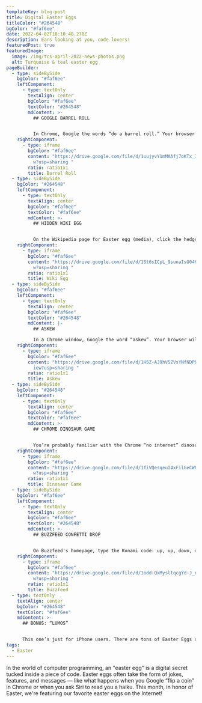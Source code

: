 ```yaml
---
templateKey: blog-post
title: Digital Easter Eggs
titleColor: "#264548"
bgColor: "#faf6ee"
date: 2022-04-02T18:10:48.270Z
description: Ears looking at you, code lovers!
featuredPost: true
featuredImage:
  image: /img/tcs-april-2022-news-photos.png
  alt: Turquoise & teal easter egg
pageBuilder:
  - type: sideBySide
    bgColor: "#faf6ee"
    leftComponent:
      - type: textOnly
        textAlign: center
        bgColor: "#faf6ee"
        textColor: "#264548"
        mdContent: >-
          ## GOOGLE BARREL ROLL


          In Chrome, Google the words “do a barrel roll.” Your browser will do a 360-degree spin!
    rightComponent:
      - type: iframe
        bgColor: "#faf6ee"
        content: "https://drive.google.com/file/d/1uujyvY1mMAAfj7oKTx_3iSvqFz7HLbCc/vie\
          w?usp=sharing "
        ratio: ratio1x1
        title: Barrel Roll
  - type: sideBySide
    bgColor: "#264548"
    leftComponent:
      - type: textOnly
        textAlign: center
        bgColor: "#faf6ee"
        textColor: "#faf6ee"
        mdContent: >-
          ## HIDDEN WIKI EGG


          On the Wikipedia page for Easter egg (media), click the hedgehog in the image. It links to a secret picture!
    rightComponent:
      - type: iframe
        bgColor: "#faf6ee"
        content: "https://drive.google.com/file/d/1St6sICpL_9sunaIsG04KTJYPx4_tDQxk/vie\
          w?usp=sharing "
        ratio: ratio1x1
        title: Wiki Egg
  - type: sideBySide
    bgColor: "#faf6ee"
    leftComponent:
      - type: textOnly
        textAlign: center
        bgColor: "#faf6ee"
        textColor: "#264548"
        mdContent: |-
          ## ASKEW

          In a Chrome window, Google the word “askew”. Your browser will tilt!
    rightComponent:
      - type: iframe
        bgColor: "#faf6ee"
        content: "​​https://drive.google.com/file/d/1H5Z-AJ9hV5ZVsYNfNDPh-qzlGWOvB5uJ/v\
          iew?usp=sharing "
        ratio: ratio1x1
        title: Askew
  - type: sideBySide
    bgColor: "#264548"
    leftComponent:
      - type: textOnly
        textAlign: center
        bgColor: "#faf6ee"
        textColor: "#faf6ee"
        mdContent: >-
          ## CHROME DINOSAUR GAME


          You’re probably familiar with the Chrome “no internet” dinosaur — it’s the little pixelated T-Rex that pops up on your browser when the connection peters out. But did you know that the "no internet" dinosaur is a mini game? Hit the space bar, and jump the scrolling cacti!
    rightComponent:
      - type: iframe
        bgColor: "#faf6ee"
        content: "https://drive.google.com/file/d/1fiVQesqeuI4xFilGeCW8BCx5nLNGtlu1/vie\
          w?usp=sharing "
        ratio: ratio1x1
        title: Dinosaur Game
  - type: sideBySide
    bgColor: "#faf6ee"
    leftComponent:
      - type: textOnly
        textAlign: center
        bgColor: "#faf6ee"
        textColor: "#264548"
        mdContent: >-
          ## BUZZFEED CONFETTI DROP


          On Buzzfeed's homepage, type the Konami code: up, up, down, down, right, left, right, left, b, a. Confetti will drop from the top of the page! The Konami Code (invented by Kazuhisa Hashimoto) originated as a cheat code—a sequence of button presses that unlocks secret features in a video game, usually making it easier to play.
    rightComponent:
      - type: iframe
        bgColor: "#faf6ee"
        content: "https://drive.google.com/file/d/1odd-QxMysltqcgYd-J_nh6RLB_J2mB0i/vie\
          w?usp=sharing "
        ratio: ratio1x1
        title: Buzzfeed
  - type: textOnly
    textAlign: center
    bgColor: "#264548"
    textColor: "#faf6ee"
    mdContent: >-
      ## BONUS: “LUMOS”


      This one’s just for iPhone users. There are tons of Easter Eggs secreted away in iPhones, but our favorite is this one: try saying “Lumos” (spell for light in Harry Potter) to Siri. Your phone flashlight will turn on!
tags:
  - Easter
---
```

In the world of computer programming, an "easter egg" is a digital secret tucked inside a piece of code. Easter eggs often take the form of jokes, features, and messages — like what happens when you Google “flip a coin” in Chrome or when you ask Siri to read you a haiku. This month, in honor of Easter, we're featuring our favorite easter eggs on the Internet!
